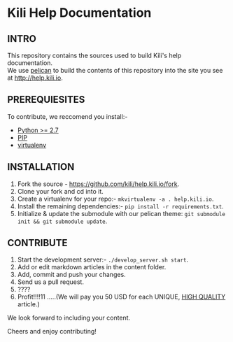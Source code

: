 Kili Help Documentation
============

## INTRO
This repository contains the sources used to build Kili's help documentation.<br>
We use <a href="http://docs.getpelican.com" target="_blank">pelican</a> to build the contents of this repository into the site you see at http://help.kili.io.

## PREREQUIESITES
To contribute, we reccomend you install:-

- <a href="https://www.python.org/download/releases/2.7" target="_blank">Python >= 2.7</a>
- <a href="http://www.pip-installer.org/en/latest/installing.html" target="_blank">PIP</a>
- <a href="http://www.virtualenv.org/en/latest/virtualenv.html" target="_blank">virtualenv</a>


## INSTALLATION

1. Fork the source - <a href="https://github.com/kili/help.kili.io/fork" target="_blank">https://github.com/kili/help.kili.io/fork</a>.
2. Clone your fork and cd into it.
3. Create a virtualenv for your repo:- `mkvirtualenv -a . help.kili.io`.
4. Install the remaining dependencies:-  `pip install -r requirements.txt`.
5. Initialize & update the submodule with our pelican theme: `git submodule init && git submodule update`.

## CONTRIBUTE

1. Start the development server:- `./develop_server.sh start`.
2. Add or edit markdown articles in the content folder.
3. Add, commit and push your changes.
4. Send us a pull request.
5. ????
6. Profit!!!!11 .....(We will pay you 50 USD for each UNIQUE, <a href="https://wiki.openstack.org/wiki/Documentation/Conventions" target="_blank" >HIGH QUALITY</a> article.)

We look forward to including your content.

Cheers and enjoy contributing!
